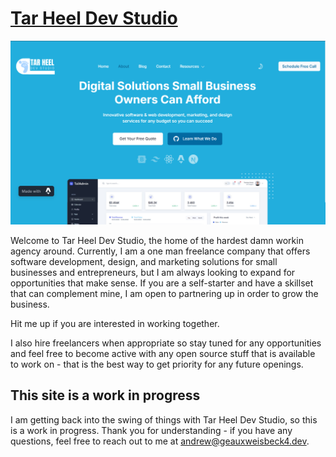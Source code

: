 # [Tar Heel Dev Studio](https://tarheeldevstudio.com)

![Website Screenshot](/tar-heel-dev-studio.png)

Welcome to Tar Heel Dev Studio, the home of the hardest damn workin agency around. Currently, I am a one man freelance company that offers software development, design, and marketing solutions for small businesses and entrepreneurs, but I am always looking to expand for opportunities that make sense. If you are a self-starter and have a skillset that can complement mine, I am open to partnering up in order to grow the business.

Hit me up if you are interested in working together.

I also hire freelancers when appropriate so stay tuned for any opportunities and feel free to become active with any open source stuff that is available to work on - that is the best way to get priority for any future openings.

## This site is a work in progress

I am getting back into the swing of things with Tar Heel Dev Studio, so this is a work in progress. Thank you for understanding - if you have any questions, feel free to reach out to me at <andrew@geauxweisbeck4.dev>.

